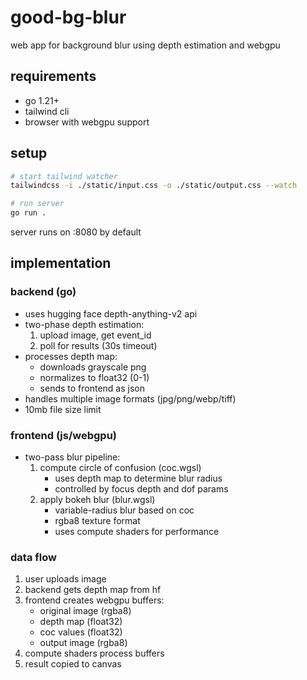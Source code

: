 # good-bg-blur

web app for background blur using depth estimation and webgpu

## requirements

- go 1.21+
- tailwind cli
- browser with webgpu support

## setup

```sh
# start tailwind watcher
tailwindcss -i ./static/input.css -o ./static/output.css --watch

# run server
go run .
```

server runs on :8080 by default

## implementation

### backend (go)

- uses hugging face depth-anything-v2 api
- two-phase depth estimation:
  1. upload image, get event_id
  2. poll for results (30s timeout)
- processes depth map:
  - downloads grayscale png
  - normalizes to float32 (0-1)
  - sends to frontend as json
- handles multiple image formats (jpg/png/webp/tiff)
- 10mb file size limit

### frontend (js/webgpu)

- two-pass blur pipeline:
  1. compute circle of confusion (coc.wgsl)
     - uses depth map to determine blur radius
     - controlled by focus depth and dof params
  2. apply bokeh blur (blur.wgsl)
     - variable-radius blur based on coc
     - rgba8 texture format
     - uses compute shaders for performance

### data flow

1. user uploads image
2. backend gets depth map from hf
3. frontend creates webgpu buffers:
   - original image (rgba8)
   - depth map (float32)
   - coc values (float32)
   - output image (rgba8)
4. compute shaders process buffers
5. result copied to canvas
